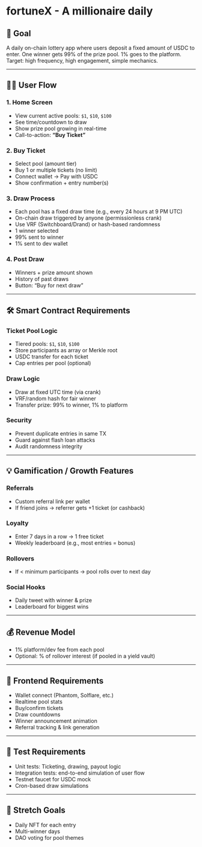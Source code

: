 # fortuneX - A millionaire daily

## 🎯 Goal
A daily on-chain lottery app where users deposit a fixed amount of USDC to enter. One winner gets 99% of the prize pool. 1% goes to the platform. Target: high frequency, high engagement, simple mechanics.

---

## 🧑‍💻 User Flow

### 1. **Home Screen**
- View current active pools: `$1`, `$10`, `$100`
- See time/countdown to draw
- Show prize pool growing in real-time
- Call-to-action: **“Buy Ticket”**

### 2. **Buy Ticket**
- Select pool (amount tier)
- Buy 1 or multiple tickets (no limit)
- Connect wallet → Pay with USDC
- Show confirmation + entry number(s)

### 3. **Draw Process**
- Each pool has a fixed draw time (e.g., every 24 hours at 9 PM UTC)
- On-chain draw triggered by anyone (permissionless crank)
- Use VRF (Switchboard/Drand) or hash-based randomness
- 1 winner selected
- 99% sent to winner
- 1% sent to dev wallet

### 4. **Post Draw**
- Winners + prize amount shown
- History of past draws
- Button: “Buy for next draw”

---

## 🛠️ Smart Contract Requirements

### Ticket Pool Logic
- Tiered pools: `$1`, `$10`, `$100`
- Store participants as array or Merkle root
- USDC transfer for each ticket
- Cap entries per pool (optional)

### Draw Logic
- Draw at fixed UTC time (via crank)
- VRF/random hash for fair winner
- Transfer prize: 99% to winner, 1% to platform

### Security
- Prevent duplicate entries in same TX
- Guard against flash loan attacks
- Audit randomness integrity

---

## 💡 Gamification / Growth Features

### Referrals
- Custom referral link per wallet
- If friend joins → referrer gets +1 ticket (or cashback)

### Loyalty
- Enter 7 days in a row → 1 free ticket
- Weekly leaderboard (e.g., most entries = bonus)

### Rollovers
- If < minimum participants → pool rolls over to next day

### Social Hooks
- Daily tweet with winner & prize
- Leaderboard for biggest wins

---

## 💰 Revenue Model

- 1% platform/dev fee from each pool
- Optional: % of rollover interest (if pooled in a yield vault)

---

## 📱 Frontend Requirements

- Wallet connect (Phantom, Solflare, etc.)
- Realtime pool stats
- Buy/confirm tickets
- Draw countdowns
- Winner announcement animation
- Referral tracking & link generation

---

## 🧪 Test Requirements

- Unit tests: Ticketing, drawing, payout logic
- Integration tests: end-to-end simulation of user flow
- Testnet faucet for USDC mock
- Cron-based draw simulations

---

## 📌 Stretch Goals
- Daily NFT for each entry
- Multi-winner days
- DAO voting for pool themes
